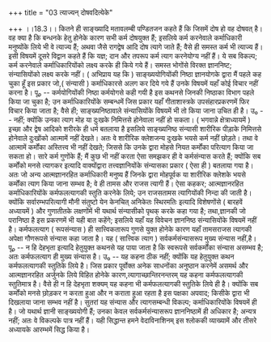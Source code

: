+++
title = "03 त्याज्यन् दोषवदित्येके"

+++
।।18.3।। कितने ही साङ्ख्यादि मतावलम्बी पण्डितजन कहते हैं कि जिसमें दोष हो
वह दोषवत् है। वह क्या है कि बन्धनके हेतु होनेके कारण सभी कर्म दोषयुक्त
हैं; इसलिये कर्म करनेवाले कर्माधिकारी मनुष्योंके लिये भी वे त्याज्य हैं;
अथवा जैसे रागद्वेष आदि दोष त्यागे जाते हैं; वैसे ही समस्त कर्म भी
त्याज्य हैं। इसी विषयमें दूसरे विद्वान कहते हैं कि यज्ञ; दान और तपरूप
कर्म त्याग करनेयोग्य नहीं हैं। ये सब विकल्प; कर्म करनेवाले
कर्माधिकारियोंको लक्ष्य करके ही किये गये हैं। समस्त भोगोंसे विरक्त
ज्ञाननिष्ट; संन्यासियोंको लक्ष्य करके नहीं। ( अभिप्राय यह कि )
साङ्ख्ययोगियोंकी निष्ठा ज्ञानयोगके द्वारा मैं पहले कह चुका हूँ इस प्रकार
जो,( संन्यासी ) कर्माधिकारसे अलग कर दिये गये हैं उनके विषयमें यहाँ कोई
विचार नहीं करना है। पू₀ -- कर्मयोगियोंकी निष्ठा कर्मयोगसे कही गयी है इस
कथनसे जिनकी निष्ठाका विभाग पहले किया जा चुका है; उन कर्माधिकारियोंके
सम्बन्धमें जिस प्रकार यहाँ गीताशास्त्रके उपसंहारप्रकरणमें फिर विचार किया
जाता है; वैसे ही; साङ्ख्यनिष्ठावाले संन्यासियोंके विषयमें भी तो किया जाना
उचित ही है। उ₀ -- नहीं; क्योंकि उनका त्याग मोह या दुःखके निमित्तसे
होनेवाला नहीं हो सकता। ( भगवान्ने क्षेत्राध्यायमें ) इच्छा और द्वेष
आदिको शरीरके ही धर्म बतलाया है इसलिये साङ्ख्यनिष्ठ संन्यासी शारीरिक
पीड़ाके निमित्तसे होनेवाले दुःखोंको आत्मामें नहीं देखते। अतः वे शारीरिक
क्लेशजन्य दुःखके भयसे कर्म नहीं छोड़ते। तथा वे आत्मामें कर्मोंका
अस्तित्त्व भी नहीं देखते; जिससे कि उनके द्वारा मोहसे नियत कर्मोंका
परित्याग किया जा सकता हो। सारे कर्म गुणोंके हैं; मैं कुछ भी नहीं करता
ऐसा समझकर ही वे कर्मसंन्यास करते हैं; क्योंकि सब कर्मोंको मनसे त्यागकर
इत्यादि वाक्योंद्वारा तत्त्वज्ञानियोंके संन्यासका प्रकार ( ऐसा ही )
बतलाया गया है। अतः जो अन्य आत्मज्ञानरहित कर्माधिकारी मनुष्य हैं जिनके
द्वारा मोहपूर्वक या शारीरिक क्लेशके भयसे कर्मोंका त्याग किया जाना सम्भव
है; वे ही तामस और राजस त्यागी हैं। ऐसा कहकर; आत्मज्ञानरहित
कर्माधिकारियोंके कर्मफलत्यागकी स्तुति करनेके लिये; उन राजसतामस
त्यागियोंकी निन्दा की जाती है। क्योंकि सर्वारम्भपरित्यागी मौनी संतुष्टो
येन केनचित् अनिकेतः स्थिरमतिः इत्यादि विशेषणोंसे ( बारहवें अध्यायमें )
और गुणातीतके लक्षणोंमें भी यथार्थ संन्यासीको पृथक् करके कहा गया है;
तथा,ज्ञानकी जो परानिष्ठा है इस प्रकरणमें भी यही बात कहेंगे; इसलिये यहाँ
यह विवेचन ज्ञाननिष्ठ संन्यासियोंके विषयमें नहीं है। कर्मफलत्याग (
रूपसंन्यास ) ही सात्त्विकतारूप गुणसे युक्त होनेके कारण यहाँ तामसराजस
त्यागकी अपेक्षा गौणरूपसे संन्यास कहा जाता है। यह ( सात्त्विक त्याग )
सर्वकर्मसंन्यासरूप मुख्य संन्यास नहीं,है। पू₀ -- न हि देहभृता इत्यादि
हेतुयुक्त कथनसे यह पाया जाता है कि स्वरूपसे सर्वकर्मोंका संन्यास असम्भव
है; अतः कर्मफलत्याग ही मुख्य संन्यास है। उ₀ -- यह कहना ठीक नहीं; क्योंकि
यह हेतुयुक्त कथन कर्मफलत्यागकी स्तुतिके लिये है। जिस प्रकार पूर्वोक्त
अनेक साधनोंका अनुष्ठान करनेमें असमर्थ और आत्मज्ञानरहित अर्जुनके लिये
विहित होनेके कारण,त्यागाच्छान्तिरनन्तरम् यह कहना कर्मफलत्यागकी
स्तुतिमात्र है। वैसे ही न हि देहभृता शक्यम् यह कहना भी कर्मफलत्यागकी
स्तुतिके लिये ही है। क्योंकि सब कर्मोंको मनसे छो़ड़कर न करता हुआ और न
कराता हुआ रहता है इस पक्षका अपवाद; किसीके द्वारा भी दिखलाया जाना सम्भव
नहीं है। सुतरां यह संन्यास और त्यागसम्बन्धी विकल्प; कर्माधिकारियोंके
विषयमें ही है। जो यथार्थ ज्ञानी साङ्ख्ययोगी हैं; उनका केवल
सर्वकर्मसंन्यासरूप ज्ञाननिष्ठामें ही अधिकार है; अन्यत्र नहीं; अतः वे
विकल्पके पात्र नहीं हैं। यही सिद्धान्त हमने वेदाविनाशिनम् इस श्लोककी
व्याख्यामें और तीसरे अध्यायके आरम्भमें सिद्ध किया है।
